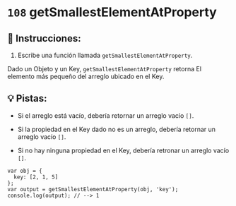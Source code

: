 # `108` getSmallestElementAtProperty

## 📝 Instrucciones:

1. Escribe una función llamada `getSmallestElementAtProperty`.

Dado un Objeto y un Key, `getSmallestElementAtProperty` retorna El elemento más pequeño del arreglo ubicado en el Key. 
 
## :bulb: Pistas:

* Si el arreglo está vacío, debería retornar un arreglo vacío `[]`.

* Si la propiedad en el Key dado no es un arreglo, debería retornar un arreglo vacío `[]`.

* Si no hay ninguna propiedad en el Key, debería retronar un arreglo vacío `[]`.

```Js
var obj = {
  key: [2, 1, 5]
};
var output = getSmallestElementAtProperty(obj, 'key');
console.log(output); // --> 1
```
